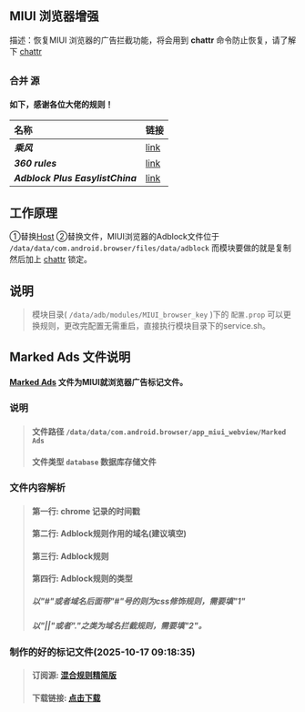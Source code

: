 
## MIUI 浏览器增强
描述：恢复MIUI 浏览器的广告拦截功能，将会用到 **chattr** 命令防止恢复，请了解下 [chattr](https://www.cnbugs.com/post-3216.html)

## 
### 合并 **源** 
#### 如下，感谢各位大佬的规则！
| **名称** | **链接** |
| :-- | :-- |
| ***乘风*** | [link](https://cdn.jsdelivr.net/gh/xinggsf/Adblock-Plus-Rule@master/rule.txt) |
| ***360 rules*** | [link](https://code.gitlink.org.cn/api/v1/repos/keytoolazy/adblock/raw/Qihoo_Adblock_108) | 
| ***Adblock Plus EasylistChina*** | [link](https://easylist-downloads.adblockplus.org/easylistchina.txt) |
## 

## 工作原理
①替换[Host](https://cn.bing.com/search?q=%E4%BB%80%E4%B9%88%E6%98%AFHost)
②替换文件，MIUI浏览器的Adblock文件位于 ``/data/data/com.android.browser/files/data/adblock`` 而模块要做的就是复制然后加上 [chattr](https://www.cnbugs.com/post-3216.html) 锁定。
## 说明

> 模块目录( ``/data/adb/modules/MIUI_browser_key`` )下的 ``配置.prop`` 可以更换规则，更改完配置无需重启，直接执行模块目录下的service.sh。

## Marked Ads 文件说明
#### [Marked Ads](https://raw.fgit.ml/lingeringsound/Miui_Browser_enhance/main/sqlite/Marked%20Ads) 文件为MIUI就浏览器广告标记文件。
### 说明
 > #### 文件路径 `/data/data/com.android.browser/app_miui_webview/Marked Ads`
 > #### 文件类型 `database` 数据库存储文件
### 文件内容解析
 > #### 第一行: chrome 记录的时间戳
 > #### 第二行: Adblock规则作用的域名(建议填空)
 > #### 第三行: Adblock规则
 > #### 第四行: Adblock规则的类型
 > ##### 以"#"或者域名后面带"#"号的则为css修饰规则，需要填"1"
 > ##### 以"||"或者"."之类为域名拦截规则，需要填"2"。
### 制作的好的标记文件(2025-10-17 09:18:35)
 > #### 订阅源: [混合规则精简版](https://lingeringsound.github.io/adblock_auto/Rules/adblock_auto_lite.txt)
 > #### 下载链接: [点击下载](https://lingeringsound.github.io/Miui_Browser_enhance/sqlite/Marked%20Ads)



